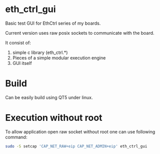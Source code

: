 # eth_ctrl_gui
Basic test GUI for EthCtrl series of my boards.

Current version uses raw posix sockets to communicate with the board.

It consist of:

1. simple c library (eth_ctrl.\*)
2. Pieces of a simple modular execution engine
3. GUI itself

# Build

Can be easily build using QT5 under linux.

# Execution without root

To allow application open raw socket without root one can use following command:

```sh
sudo -S setcap 'CAP_NET_RAW+eip CAP_NET_ADMIN+eip' eth_ctrl_gui
```


